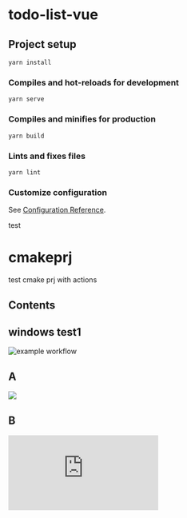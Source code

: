 # todo-list-vue 

## Project setup
```
yarn install
```

### Compiles and hot-reloads for development
```
yarn serve
```

### Compiles and minifies for production
```
yarn build
```

### Lints and fixes files
```
yarn lint
```

### Customize configuration
See [Configuration Reference](https://cli.vuejs.org/config/).

test


# cmakeprj
test cmake prj with actions
## Contents

## windows test1
![example workflow](https://github.com/iewihc/todo-list/actions/workflows/main.yml/badge.svg)

## A
![](https://byob.yarr.is/RubbaBoy/Example/time)


## B
![](https://byob.yarr.is/RubbaBoy/Example/time/shields/child/dir/badges.json)
